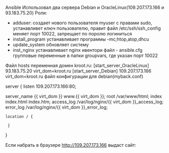 Ansible
Использовал два сервера Debian и OracleLinux(109.207.173.166 и 93.183.75.20)
Роли: 
  - adduser: создает нового пользователя myuser с правами sudo, устанавливет ключ пользователю, правит файл /etc/ssh/ssh_config меняет порт 10022, запрещает по поролю логиниться
  - install_program устанавливает программы -mc;htop,atop,dhcu
  - update_system обновляет систему
  - inst_nginx устанавливает  nginx
  ивентори файл - ansible.cfg
  групповые переменные в папки groupvars, где указан порт 10022




Файл hosts переменная домен kroot.ru:
[start_server_OracleLinux]
93.183.75.20 virt_dom=kroot.ru
[start_server_Debian] 
109.207.173.166 virt_dom=kroot.ru
    файл конфигурации для debian(myback.conf)


server {
   listen 109.207.173.166:80;
   
   server_name {{ virt_dom }} www.{{ virt_dom }};
   root /var/www/html;
   index index.html index.htm;
    access_log /var/log/nginx/{{ virt_dom }}_access_log;
    error_log /var/log/nginx/{{ virt_dom }}_error_log;
    
    location / {
         
     }
}


Если набрать в браузере http://109.207.173.166 выдаст сайт: 
